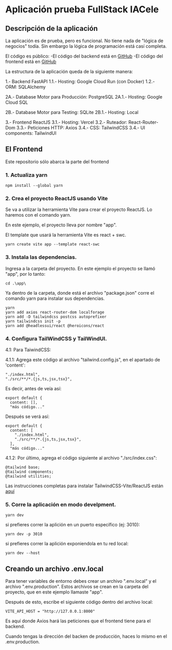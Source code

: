 # Aplicación prueba FullStack IACele


## Descripción de la aplicación

La aplicación es de prueba, pero es funcional. No tiene nada de "lógica de negocios" todía. Sin embargo la lógica de programación está casí completa.



El código es público:
 -El código del backend está en [GitHub](https://github.com/ecostichp/inventario_app_backend)
 -El código del frontend está en [GitHub](https://github.com/ecostichp/prueba_iacele_frontend)



La estructura de la aplicación queda de la siguiente manera:

1.- Backend FastAPI
  1.1.- Hosting: Google Cloud Run (con Docker)
  1.2.- ORM: SQLAlchemy

2A.- Database Motor para Producción: PostgreSQL
  2A.1.- Hosting: Google Cloud SQL

2B.- Database Motor para Testing: SQLite
  2B.1.- Hosting: Local


3.- Frontend ReactJS
  3.1.- Hosting: Vercel
  3.2.- Ruteador: React-Router-Dom
  3.3.- Peticiones HTTP: Axios
  3.4.- CSS: TailwindCSS
  3.4.- UI components: TailwindUI





## El Frontend

Este repositorio sólo abarca la parte del frontend


### 1. Actualiza yarn
```
npm install --global yarn
```

### 2. Crea el proyecto ReactJS usando Vite
Se va a utilizar la herramienta Vite para crear el proyecto ReactJS. Lo haremos con el comando yarn.

En este ejemplo, el proyecto lleva por nombre "app".

El template que usará la herramienta Vite es react + swc.

```
yarn create vite app --template react-swc
```

### 3. Instala las dependencias.
Ingresa a la carpeta del proyecto. En este ejemplo el proyecto se llamó "app", por lo tanto:

```
cd .\app\
```

Ya dentro de la carpeta, donde está el archivo "package.json" corre el comando yarn para instalar sus dependencias.

```
yarn
yarn add axios react-router-dom localforage
yarn add -D tailwindcss postcss autoprefixer
yarn tailwindcss init -p
yarn add @headlessui/react @heroicons/react
```

### 4. Configura TailWindCSS y TailWindUI.
4.1: Para TaiwindCSS:

4.1.1: Agrega este código al archivo "tailwind.config.js", en el apartado de 'content':
```
"./index.html",
"./src/**/*.{js,ts,jsx,tsx}",
```

Es decir, antes de veía así:
```
export default {
  content: [],
  "más código..."
```

Después se verá así:
```
export default {
  content: [
    "./index.html",
    "./src/**/*.{js,ts,jsx,tsx}",
  ],
  "más código..."
```

4.1.2: Por último, agrega el código siguiente al archivo "./src/index.css":
```
@tailwind base;
@tailwind components;
@tailwind utilities;
```

Las instrucciones completas para instalar TailwindCSS-Vite/ReactJS están [aquí](https://tailwindcss.com/docs/guides/vite)



### 5. Corre la aplicación en modo develpment.
```
yarn dev
```
si prefieres correr la aplición en un puerto específico (ej: 3010):
```
yarn dev -p 3010
```
si prefieres correr la aplición exponiendola en tu red local:
```
yarn dev --host
```



## Creando un archivo .env.local
Para tener variables de entorno debes crear un archivo ".env.local" y el archivo ".env.production".  Estos archivos se crean en la carpeta del proyecto, que en este ejemplo llamaste "app".


Después de esto, escribe el siguiente código dentro del archivo local:
```
VITE_API_HOST = "http://127.0.0.1:8000"
```
Es aquí donde Axios hará las peticiones que el frontend tiene para el backend.

Cuando tengas la dirección del backen de producción, haces lo mismo en el .env.production.
